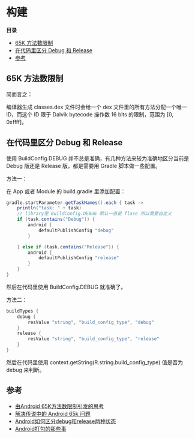 # 构建

**目录**

<!-- vim-markdown-toc GFM -->

* [65K 方法数限制](#65k-方法数限制)
* [在代码里区分 Debug 和 Release](#在代码里区分-debug-和-release)
* [参考](#参考)

<!-- vim-markdown-toc -->

## 65K 方法数限制

简而言之：

编译器生成 classes.dex 文件时会给一个 dex 文件里的所有方法分配一个唯一 ID，而这个 ID 限于 Dalvik bytecode 操作数 16 bits 的限制，范围为 [0, 0xffff]。

## 在代码里区分 Debug 和 Release

使用 BuildConfig.DEBUG 并不总是准确，有几种方法来较为准确地区分当前是 Debug 版还是 Release 版，都是需要用 Gradle 脚本做一些配置。

方法一：

在 App 或者 Module 的 build.gradle 里添加配置：

```groovy
gradle.startParameter.getTaskNames().each { task ->
    println("task: " + task)
    // library里 BuildConfig.DEBUG 默认一直是 flase 所以需要自定义
    if (task.contains("Debug")) {
        android {
            defaultPublishConfig "debug"
        }

    } else if (task.contains("Release")) {
        android {
            defaultPublishConfig "release"
        }
    }
}
```

然后在代码里使用 BuildConfig.DEBUG 就准确了。

方法二：

```groovy
buildTypes {
    debug {
        resValue "string", "build_config_type", "debug"
    }
    release {
        resValue "string", "build_config_type", "release"
    }
}
```

然后在代码里使用 context.getString(R.string.build_config_type) 值是否为 debug 来判断。

## 参考

* [由Android 65K方法数限制引发的思考](https://jayfeng.com/2016/03/10/%E7%94%B1Android-65K%E6%96%B9%E6%B3%95%E6%95%B0%E9%99%90%E5%88%B6%E5%BC%95%E5%8F%91%E7%9A%84%E6%80%9D%E8%80%83/)
* [解决传说中的 Android 65k 问题](http://www.jianshu.com/p/245022d136e1)
* [Android如何区分debug和release两种状态](http://blog.csdn.net/qq_20230661/article/details/70146585)
* [Android打包的那些事](http://jayfeng.com/2015/11/07/Android%E6%89%93%E5%8C%85%E7%9A%84%E9%82%A3%E4%BA%9B%E4%BA%8B/)
